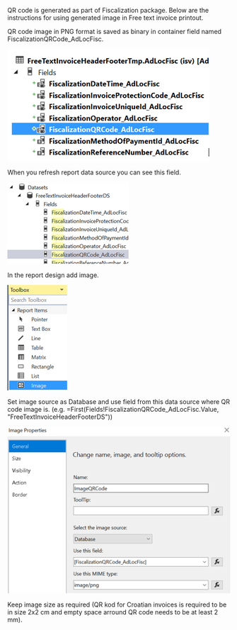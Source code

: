 QR code is generated as part of Fiscalization package. Below are the instructions for using generated image in Free text invoice printout. 

QR code image in PNG format is saved as binary in container field named FiscalizationQRCode_AdLocFisc.

![image.png](/.attachments/image-605ce1cd-b778-4e81-a783-30fb1a0b7f25.png)

When you refresh report data source you can see this field.

![image.png](/.attachments/image-52ad2039-a9a8-4c53-8e82-cf6063bbabf5.png)

In the report design add image.

![image.png](/.attachments/image-ae99ca10-fe3d-43c6-b152-3eb3291de9c5.png)
 

Set image source as Database and use field from this data source where QR code image is. (e.g. =First(Fields!FiscalizationQRCode_AdLocFisc.Value, "FreeTextInvoiceHeaderFooterDS"))

![image.png](/.attachments/image-5b18e1d4-64e0-4007-acbb-df2ca205249d.png)
 

Keep image size as required (QR kod for Croatian invoices is required to be in size 2x2 cm and empty space arround QR code needs to be at least 2 mm).
